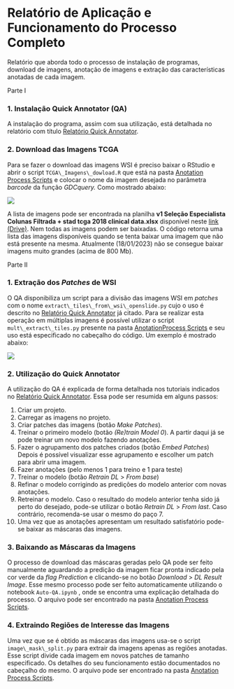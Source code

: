 # Relatório de Aplicação e Funcionamento do Processo Completo

Relatório que aborda todo o processo de instalação de programas, download de imagens, anotação de imagens e extração das características anotadas de cada imagem.

Parte I

### **1. Instalação Quick Annotator (QA)**

A instalação do programa, assim com sua utilização, está detalhada no relatório com título [Relatório Quick Annotator](https://docs.google.com/document/d/1MCoDmCgpUCUB7PunPNNoLTGoftO0xp7thU4_1iiiUB8/edit#heading=h.i76d10rspvdl).

### **2. Download das Imagens TCGA**

Para se fazer o download das imagens WSI é preciso baixar o RStudio e abrir o script `TCGA\_Imagens\_dowload.R` que está na pasta [Anotation Process Scripts](https://drive.google.com/drive/folders/1lHYTMcQgypkCy0Y1CCXw6YUBhvDW9WXq?usp=share_link) e colocar o nome da imagem desejada no parâmetra _barcode_ da função _GDCquery._ Como mostrado abaixo:

![](RackMultipart20230216-1-75sxlp_html_4271917a2049df85.png)

A lista de imagens pode ser encontrada na planilha **v1 Seleção Especialista Colunas Filtrada + stad tcga 2018 clinical data.xlsx** disponível neste [link (Drive)](https://docs.google.com/spreadsheets/d/1K2IdILznDx-GR7o6Py-dkn-G8PMdOrjz/edit#gid=1676572784). Nem todas as imagens podem ser baixadas. O código retorna uma lista das imagens disponíveis quando se tenta baixar uma imagem que não está presente na mesma. Atualmente (18/01/2023) não se consegue baixar imagens muito grandes (acima de 800 Mb).

Parte II

### **1. Extração dos**  **_Patches_** **de WSI**

O QA disponibiliza um script para a divisão das imagens WSI em _patches_ com o nome `extract\_tiles\_from\_wsi\_openslide.py` cujo o uso é descrito no [Relatório Quick Annotator](https://docs.google.com/document/d/1MCoDmCgpUCUB7PunPNNoLTGoftO0xp7thU4_1iiiUB8/edit#heading=h.i76d10rspvdl) já citado. Para se realizar esta operação em múltiplas imagens é possível utilizar o script `mult\_extract\_tiles.py` presente na pasta [Anotation](https://drive.google.com/drive/folders/1lHYTMcQgypkCy0Y1CCXw6YUBhvDW9WXq?usp=share_link)[Process Scripts](https://drive.google.com/drive/folders/1lHYTMcQgypkCy0Y1CCXw6YUBhvDW9WXq?usp=share_link) e seu uso está especificado no cabeçalho do código. Um exemplo é mostrado abaixo:

![](RackMultipart20230216-1-75sxlp_html_d77af0bb27adade8.png)

### **2. Utilização do Quick Annotator**

A utilização do QA é explicada de forma detalhada nos tutoriais indicados no [Relatório Quick Annotator](https://docs.google.com/document/d/1MCoDmCgpUCUB7PunPNNoLTGoftO0xp7thU4_1iiiUB8/edit#heading=h.i76d10rspvdl). Essa pode ser resumida em alguns passos:

1. Criar um projeto.
2. Carregar as imagens no projeto.
3. Criar patches das imagens (botão _Make Patches_).
4. Treinar o primeiro modelo (botão _(Re)train Model 0_).
A partir daqui já se pode treinar um novo modelo fazendo anotações.
5. Fazer o agrupamento dos patches criados (botão _Embed Patches_)
Depois é possível visualizar esse agrupamento e escolher um patch para abrir uma imagem.
6. Fazer anotações (pelo menos 1 para treino e 1 para teste)
7. Treinar o modelo (botão _Retrain DL_ \> _From base_)
8. Refinar o modelo corrigindo as predições do modelo anterior com novas anotações.
9. Retreinar o modelo. Caso o resultado do modelo anterior tenha sido já perto do desejado, pode-se utilizar o botão _Retrain DL_ \> _From last_. Caso contrário, recomenda-se usar o mesmo do paço 7.
10. Uma vez que as anotações apresentam um resultado satisfatório pode-se baixar as máscaras das imagens.

### **3. Baixando as Máscaras da Imagens**

O processo de download das máscaras geradas pelo QA pode ser feito manualmente aguardando a predição da imagem ficar pronta indicado pela cor verde da _flag_ _Prediction_ e clicando-se no botão _Download_ \> _DL Result Image_. Esse mesmo processo pode ser feito automaticamente utilizando o notebook `Auto-QA.ipynb` , onde se encontra uma explicação detalhada do processo. O arquivo pode ser encontrado na pasta [Anotation Process Scripts](https://drive.google.com/drive/folders/1lHYTMcQgypkCy0Y1CCXw6YUBhvDW9WXq?usp=share_link).

### **4. Extraindo Regiões de Interesse das Imagens**

Uma vez que se é obtido as máscaras das imagens usa-se o script `image\_mask\_split.py` para extrair da imagens apenas as regiões anotadas. Esse script divide cada imagem em novos patches de tamanho especificado. Os detalhes do seu funcionamento estão documentados no cabeçalho do mesmo. O arquivo pode ser encontrado na pasta [Anotation Process Scripts](https://drive.google.com/drive/folders/1lHYTMcQgypkCy0Y1CCXw6YUBhvDW9WXq?usp=share_link).
